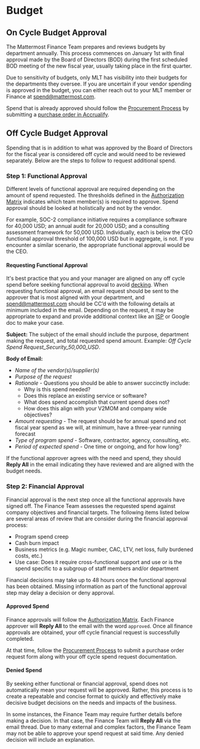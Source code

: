 # Budget

## On Cycle Budget Approval

The Mattermost Finance Team prepares and reviews budgets by department annually. This process commences on January 1st with final approval made by the Board of Directors \(BOD\) during the first scheduled BOD meeting of the new fiscal year, usually taking place in the first quarter.

Due to sensitivity of budgets, only MLT has visibility into their budgets for the departments they oversee. If you are uncertain if your vendor spending is approved in the budget, you can either reach out to your MLT member or Finance at spend@mattermost.com.

Spend that is already approved should follow the [Procurement Process](https://handbook.mattermost.com/company/how-to-guides-for-staff/how-to-purchase/how-to-procure-a-vendor-contract) by submitting a [purchase order in Accrualify](https://handbook.mattermost.com/operations/finance/spending-company-money/how-to-use-accrualify/how-to-submit-a-po).

## Off Cycle Budget Approval

Spending that is in addition to what was approved by the Board of Directors for the fiscal year is considered off cycle and would need to be reviewed separately. Below are the steps to follow to request additional spend.

### Step 1: Functional Approval

Different levels of functional approval are required depending on the amount of spend requested. The thresholds defined in the [Authorization Matrix](https://docs.google.com/spreadsheets/d/1fDIMiO0uydB_1zCUxZ4sGfSnBJ0P_49zbeQGgTqbYPI/edit?usp=sharing) indicates which team member\(s\) is required to approve. Spend approval should be looked at holistically and not by the vendor.

For example, SOC-2 compliance initiative requires a compliance software for 40,000 USD; an annual audit for 20,000 USD; and a consulting assessment framework for 50,000 USD. Individually, each is below the CEO functional approval threshold of 100,000 USD but in aggregate, is not. If you encounter a similar scenario, the appropriate functional approval would be the CEO.

#### Requesting Functional Approval

It's best practice that you and your manager are aligned on any off cycle spend before seeking functional approval to avoid [decking](https://handbook.mattermost.com/company/about-mattermost/list-of-terms#decking). When requesting functional approval, an email request should be sent to the approver that is most aligned with your department, and spend@mattermost.com should be CC’d with the following details at minimum included in the email. Depending on the request, it may be appropriate to expand and provide additional context like an [ISP](https://handbook.mattermost.com/operations/operations/company-processes/issue-solution) or Google doc to make your case.

**Subject:** The subject of the email should include the purpose, department making the request, and total requested spend amount. Example: _Off Cycle Spend Request\_Security\_50,000\_USD_.

**Body of Email:**

* _Name of the vendor\(s\)/supplier\(s\)_
* _Purpose of the request_
* _Rationale_ - Questions you should be able to answer succinctly include:
  * Why is this spend needed?
  * Does this replace an existing service or software?
  * What does spend accomplish that current spend does not?
  * How does this align with your V2MOM and company wide objectives?
* _Amount requesting_ - The request should be for annual spend and not fiscal year spend as we will, at minimum, have a three-year running forecast
* _Type of program spend_ - Software, contractor, agency, consulting, etc.
* _Period of expected spend_ - One time or ongoing, and for how long?

If the functional approver agrees with the need and spend, they should **Reply All** in the email indicating they have reviewed and are aligned with the budget needs.

### Step 2: Financial Approval

Financial approval is the next step once all the functional approvals have signed off. The Finance Team assesses the requested spend against company objectives and financial targets. The following items listed below are several areas of review that are consider during the financial approval process:

* Program spend creep
* Cash burn impact
* Business metrics \(e.g. Magic number, CAC, LTV, net loss, fully burdened costs, etc.\)
* Use case: Does it require cross-functional support and use or is the spend specific to a subgroup of staff members and/or department

Financial decisions may take up to 48 hours once the functional approval has been obtained. Missing information as part of the functional approval step may delay a decision or deny approval.

#### Approved Spend

Finance approvals will follow the [Authorization Matrix](https://docs.google.com/spreadsheets/d/1fDIMiO0uydB_1zCUxZ4sGfSnBJ0P_49zbeQGgTqbYPI/edit?usp=sharing). Each Finance approver will **Reply All** to the email with the word `approved`. Once all finance approvals are obtained, your off cycle financial request is successfully completed.

At that time, follow the [Procurement Process](https://handbook.mattermost.com/company/how-to-guides-for-staff/how-to-purchase/how-to-procure-a-vendor-contract) to submit a purchase order request form along with your off cycle spend request documentation.

#### Denied Spend

By seeking either functional or financial approval, spend does not automatically mean your request will be approved. Rather, this process is to create a repeatable and concise format to quickly and effectively make decisive budget decisions on the needs and impacts of the business.

In some instances, the Finance Team may require further details before making a decision. In that case, the Finance Team will **Reply All** via the email thread. Due to many external and complex factors, the Finance Team may not be able to approve your spend request at said time. Any denied decision will include an explanation.

